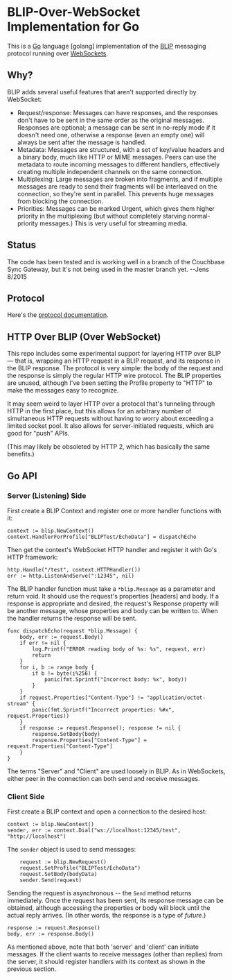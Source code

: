 # BLIP-Over-WebSocket Implementation for Go

This is a [Go][GO] language [golang] implementation of the [BLIP][BLIP] messaging protocol running over [WebSockets][WEBSOCKET].

## Why?

BLIP adds several useful features that aren't supported directly by WebSocket:

* Request/response: Messages can have responses, and the responses don't have to be sent in the same order as the original messages. Responses are optional; a message can be sent in no-reply mode if it doesn't need one, otherwise a response (even an empty one) will always be sent after the message is handled.
* Metadata: Messages are structured, with a set of key/value headers and a binary body, much like HTTP or MIME messages. Peers can use the metadata to route incoming messages to different handlers, effectively creating multiple independent channels on the same connection.
* Multiplexing: Large messages are broken into fragments, and if multiple messages are ready to send their fragments will be interleaved on the connection, so they're sent in parallel. This prevents huge messages from blocking the connection.
* Priorities: Messages can be marked Urgent, which gives them higher priority in the multiplexing (but without completely starving normal-priority messages.) This is very useful for streaming media.

## Status

The code has been tested and is working well in a branch of the Couchbase Sync Gateway, but it's not being used in the master branch yet. --Jens 8/2015

## Protocol

Here's the [protocol documentation][BLIP_PROTOCOL].

## HTTP Over BLIP (Over WebSocket)

This repo includes some experimental support for layering HTTP over BLIP — that is, wrapping an HTTP request in a BLIP request, and its response in the BLIP response. The protocol is very simple: the body of the request and the response is simply the regular HTTP wire protocol. The BLIP properties are unused, although I've been setting the Profile property to "HTTP" to make the messages easy to recognize.

It may seem weird to layer HTTP over a protocol that's tunneling through HTTP in the first place, but this allows for an arbitrary number of simultaneous HTTP requests without having to worry about exceeding a limited socket pool. It also allows for server-initiated requests, which are good for "push" APIs.

(This may likely be obsoleted by HTTP 2, which has basically the same benefits.)

## Go API

### Server (Listening) Side

First create a BLIP Context and register one or more handler functions with it:

	context := blip.NewContext()
	context.HandlerForProfile["BLIPTest/EchoData"] = dispatchEcho

Then get the context's WebSocket HTTP handler and register it with Go's HTTP framework:

	http.Handle("/test", context.HTTPHandler())
	err := http.ListenAndServe(":12345", nil)

The BLIP handler function must take a `*blip.Message` as a parameter and return void. It should use the request's properties [headers] and body. If a response is appropriate and desired, the request's Response property will be another message, whose properties and body can be written to. When the handler returns the response will be sent.

	func dispatchEcho(request *blip.Message) {
		body, err := request.Body()
		if err != nil {
			log.Printf("ERROR reading body of %s: %s", request, err)
			return
		}
		for i, b := range body {
			if b != byte(i%256) {
				panic(fmt.Sprintf("Incorrect body: %x", body))
			}
		}
		if request.Properties["Content-Type"] != "application/octet-stream" {
			panic(fmt.Sprintf("Incorrect properties: %#x", request.Properties))
		}
		if response := request.Response(); response != nil {
			response.SetBody(body)
			response.Properties["Content-Type"] = request.Properties["Content-Type"]
		}
	}

The terms "Server" and "Client" are used loosely in BLIP. As in WebSockets, either peer in the connection can both send and receive messages.

### Client Side

First create a BLIP context and open a connection to the desired host:

	context := blip.NewContext()
	sender, err := context.Dial("ws://localhost:12345/test", "http://localhost")

The `sender` object is used to send messages:

		request := blip.NewRequest()
		request.SetProfile("BLIPTest/EchoData")
		request.SetBody(bodyData)
		sender.Send(request)

Sending the request is asynchronous -- the `Send` method returns immediately. Once the request has been sent, its response message can be obtained, although accessing the properties or body will block until the actual reply arrives. (In other words, the response is a type of _future_.)

	response := request.Response()
	body, err := response.Body()

As mentioned above, note that both 'server' and 'client' can initiate messages. If the client wants to receive messages (other than replies) from the server, it should register handlers with its context as shown in the previous section.

[GO]: http://golang.org
[BLIP]: https://github.com/couchbaselabs/BLIP-Cpp
[BLIP_PROTOCOL]: https://github.com/couchbaselabs/BLIP-Cpp/blob/master/docs/BLIP%20Protocol.md
[WEBSOCKET]: http://www.websocket.org

